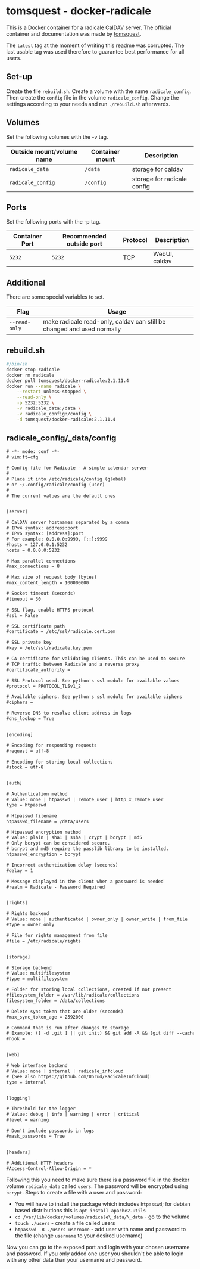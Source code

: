 # tomsquest - docker-radicale

This is a [Docker](/wiki/docker.md) container for a radicale CalDAV server.
The official container and documentation was made by
[tomsquest](https://hub.docker.com/r/tomsquest/docker-radicale).

The `latest` tag at the moment of writing this readme was corrupted.
The last usable tag was used therefore to guarantee best performance for all users.

## Set-up

Create the file `rebuild.sh`.
Create a volume with the name `radicale_config`.
Then create the `config` file in the volume `radicale_config`.
Change the settings according to your needs and run `./rebuild.sh` afterwards.

## Volumes

Set the following volumes with the -v tag.

| Outside mount/volume name | Container mount | Description                 |
| ------------------------- | --------------- | --------------------------- |
| `radicale_data`           | `/data`         | storage for caldav          |
| `radicale_config`         | `/config`       | storage for radicale config |

## Ports

Set the following ports with the -p tag.

| Container Port | Recommended outside port | Protocol | Description   |
| -------------- | ------------------------ | -------- | ------------- |
| `5232`         | `5232`                   | TCP      | WebUI, caldav |

## Additional

There are some special variables to set.

| Flag          | Usage                                                                  |
| ------------- | ---------------------------------------------------------------------- |
| `--read-only` | make radicale read-only, caldav can still be changed and used normally |

## rebuild.sh

```sh
#/bin/sh
docker stop radicale
docker rm radicale
docker pull tomsquest/docker-radicale:2.1.11.4
docker run --name radicale \
    --restart unless-stopped \
    --read-only \
    -p 5232:5232 \
    -v radicale_data:/data \
    -v radicale_config:/config \
    -d tomsquest/docker-radicale:2.1.11.4
```

## radicale\_config/\_data/config

```txt
# -*- mode: conf -*-
# vim:ft=cfg

# Config file for Radicale - A simple calendar server
#
# Place it into /etc/radicale/config (global)
# or ~/.config/radicale/config (user)
#
# The current values are the default ones


[server]

# CalDAV server hostnames separated by a comma
# IPv4 syntax: address:port
# IPv6 syntax: [address]:port
# For example: 0.0.0.0:9999, [::]:9999
#hosts = 127.0.0.1:5232
hosts = 0.0.0.0:5232

# Max parallel connections
#max_connections = 8

# Max size of request body (bytes)
#max_content_length = 100000000

# Socket timeout (seconds)
#timeout = 30

# SSL flag, enable HTTPS protocol
#ssl = False

# SSL certificate path
#certificate = /etc/ssl/radicale.cert.pem

# SSL private key
#key = /etc/ssl/radicale.key.pem

# CA certificate for validating clients. This can be used to secure
# TCP traffic between Radicale and a reverse proxy
#certificate_authority =

# SSL Protocol used. See python's ssl module for available values
#protocol = PROTOCOL_TLSv1_2

# Available ciphers. See python's ssl module for available ciphers
#ciphers =

# Reverse DNS to resolve client address in logs
#dns_lookup = True


[encoding]

# Encoding for responding requests
#request = utf-8

# Encoding for storing local collections
#stock = utf-8


[auth]

# Authentication method
# Value: none | htpasswd | remote_user | http_x_remote_user
type = htpasswd

# Htpasswd filename
htpasswd_filename = /data/users

# Htpasswd encryption method
# Value: plain | sha1 | ssha | crypt | bcrypt | md5
# Only bcrypt can be considered secure.
# bcrypt and md5 require the passlib library to be installed.
htpasswd_encryption = bcrypt

# Incorrect authentication delay (seconds)
#delay = 1

# Message displayed in the client when a password is needed
#realm = Radicale - Password Required


[rights]

# Rights backend
# Value: none | authenticated | owner_only | owner_write | from_file
#type = owner_only

# File for rights management from_file
#file = /etc/radicale/rights


[storage]

# Storage backend
# Value: multifilesystem
#type = multifilesystem

# Folder for storing local collections, created if not present
#filesystem_folder = /var/lib/radicale/collections
filesystem_folder = /data/collections

# Delete sync token that are older (seconds)
#max_sync_token_age = 2592000

# Command that is run after changes to storage
# Example: ([ -d .git ] || git init) && git add -A && (git diff --cached --quiet || git commit -m "Changes by "%(user)s)
#hook =


[web]

# Web interface backend
# Value: none | internal | radicale_infcloud
# (See also https://github.com/Unrud/RadicaleInfCloud)
type = internal


[logging]

# Threshold for the logger
# Value: debug | info | warning | error | critical
#level = warning

# Don't include passwords in logs
#mask_passwords = True


[headers]

# Additional HTTP headers
#Access-Control-Allow-Origin = *
```

Following this you need to make sure there is a password file in the docker
volume `radicale_data` called `users`.
The password will be encrypted using `bcrypt`.
Steps to create a file with a user and password:

- You will have to install the package which includes `htpasswd`; for debian
  based distributions this is `apt install apache2-utils`
- `cd /var/lib/docker/volumes/radicale\_data/\_data` - go to the volume
- `touch ./users` - create a file called users
- `htpasswd -B ./users username` - add user with name and password to the file
  (change `username` to your desired username)

Now you can go to the exposed port and login with your chosen username and password.
If you only added one user you shouldn't be able to login with any other data
than your username and password.
